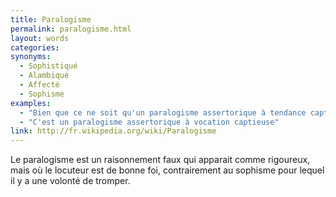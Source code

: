 ```yaml
---
title: Paralogisme
permalink: paralogisme.html
layout: words
categories:
synonyms:
  - Sophistiqué
  - Alambiqué
  - Affecté
  - Sophisme
examples:
  - "Bien que ce ne soit qu'un paralogisme assertorique à tendance captieuse."
  - "C'est un paralogisme assertorique à vocation captieuse"
link: http://fr.wikipedia.org/wiki/Paralogisme
---
```


Le paralogisme est un raisonnement faux qui apparait comme rigoureux, mais où le locuteur est de bonne foi, contrairement au sophisme pour lequel il y a une volonté de tromper.
